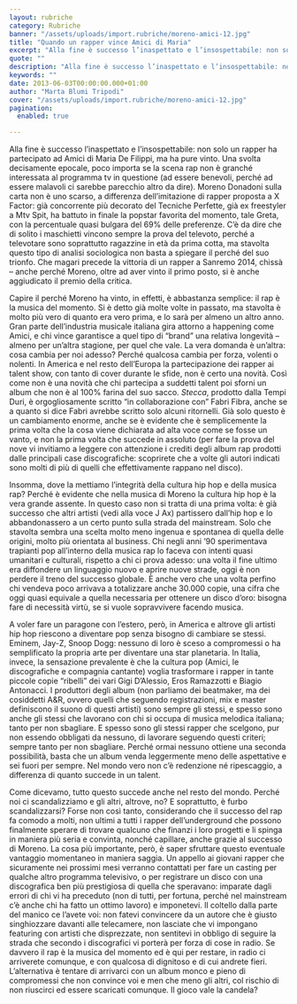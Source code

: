 ```yaml
---
layout: rubriche
category: Rubriche
banner: "/assets/uploads/import.rubriche/moreno-amici-12.jpg"
title: "Quando un rapper vince Amici di Maria"
excerpt: "Alla fine è successo l’inaspettato e l’insospettabile: non solo un rapper ha partecipato ad Amici di Maria De Filippi, ma ha pure vinto. Una svolta decisamente epocale, poco importa se la scena rap non è granché interessata al programma tv in questione (ad essere benevoli, perché ad essere malavoli ci sarebbe parecchio altro da dire). [&hellip"
quote: ""
description: "Alla fine è successo l’inaspettato e l’insospettabile: non solo un rapper ha partecipato ad Amici di Maria De Filippi, ma ha pure vinto. Una svolta decisamente epocale, poco importa se la scena rap non è granché interessata al programma tv in questione (ad essere benevoli, perché ad essere malavoli ci sarebbe parecchio altro da dire). [&hellip"
keywords: ""
date: 2013-06-03T00:00:00.000+01:00
author: "Marta Blumi Tripodi"
cover: "/assets/uploads/import.rubriche/moreno-amici-12.jpg"
pagination:
  enabled: true

---
```


Alla fine è successo l’inaspettato e l’insospettabile: non solo un rapper ha partecipato ad Amici di Maria De Filippi, ma ha pure vinto. Una svolta decisamente epocale, poco importa se la scena rap non è granché interessata al programma tv in questione (ad essere benevoli, perché ad essere malavoli ci sarebbe parecchio altro da dire). Moreno Donadoni sulla carta non è uno scarso, a differenza dell’imitazione di rapper proposta a X Factor: già concorrente più decorato del Tecniche Perfette, già ex freestyler a Mtv Spit, ha battuto in finale la popstar favorita del momento, tale Greta, con la percentuale quasi bulgara del 69% delle preferenze. C’è da dire che di solito i maschietti vincono sempre la prova del televoto, perché a televotare sono soprattutto ragazzine in età da prima cotta, ma stavolta questo tipo di analisi sociologica non basta a spiegare il perché del suo trionfo. Che magari precede la vittoria di un rapper a Sanremo 2014, chissà – anche perché Moreno, oltre ad aver vinto il primo posto, si è anche aggiudicato il premio della critica.

Capire il perché Moreno ha vinto, in effetti, è abbastanza semplice: il rap è la musica del momento. Si è detto già molte volte in passato, ma stavolta è molto più vero di quanto era vero prima, e lo sarà per almeno un altro anno. Gran parte dell’industria musicale italiana gira attorno a happening come Amici, e chi vince garantisce a quel tipo di “brand” una relativa longevità – almeno per un’altra stagione, per quel che vale. La vera domanda è un’altra: cosa cambia per noi adesso? Perché qualcosa cambia per forza, volenti o nolenti. In America e nel resto dell’Europa la partecipazione dei rapper ai talent show, con tanto di cover durante le sfide, non è certo una novità. Così come non è una novità che chi partecipa a suddetti talent poi sforni un album che non è al 100% farina del suo sacco. _Stecca_, prodotto dalla Tempi Duri, è orgogliosamente scritto “in collaborazione con” Fabri Fibra, anche se a quanto si dice Fabri avrebbe scritto solo alcuni ritornelli. Già solo questo è un cambiamento enorme, anche se è evidente che è semplicemente la prima volta che la cosa viene dichiarata ad alta voce come se fosse un vanto, e non la prima volta che succede in assoluto (per fare la prova del nove vi invitiamo a leggere con attenzione i crediti degli album rap prodotti dalle principali case discografiche: scoprirete che a volte gli autori indicati sono molti di più di quelli che effettivamente rappano nel disco).

Insomma, dove la mettiamo l’integrità della cultura hip hop e della musica rap? Perché è evidente che nella musica di Moreno la cultura hip hop è la vera grande assente. In questo caso non si tratta di una prima volta: è già successo che altri artisti (vedi alla voce J Ax) partissero dall’hip hop e lo abbandonassero a un certo punto sulla strada del mainstream. Solo che stavolta sembra una scelta molto meno ingenua e spontanea di quella delle origini, molto più orientata al business. Chi negli anni ’90 sperimentava trapianti pop all’interno della musica rap lo faceva con intenti quasi umanitari e culturali, rispetto a chi ci prova adesso: una volta il fine ultimo era diffondere un linguaggio nuovo e aprire nuove strade, oggi è non perdere il treno del successo globale. È anche vero che una volta perfino chi vendeva poco arrivava a totalizzare anche 30.000 copie, una cifra che oggi quasi equivale a quella necessaria per ottenere un disco d’oro: bisogna fare di necessità virtù, se si vuole sopravvivere facendo musica.

A voler fare un paragone con l’estero, però, in America e altrove gli artisti hip hop riescono a diventare pop senza bisogno di cambiare se stessi. Eminem, Jay-Z, Snoop Dogg: nessuno di loro è sceso a compromessi o ha semplificato la propria arte per diventare una star planetaria. In Italia, invece, la sensazione prevalente è che la cultura pop (Amici, le discografiche e compagnia cantante) voglia trasformare i rapper in tante piccole copie “ribelli” dei vari Gigi D’Alessio, Eros Ramazzotti e Biagio Antonacci. I produttori degli album (non parliamo dei beatmaker, ma dei cosiddetti A&R, ovvero quelli che seguendo registrazioni, mix e master definiscono il suono di questi artisti) sono sempre gli stessi, e spesso sono anche gli stessi che lavorano con chi si occupa di musica melodica italiana; tanto per non sbagliare. E spesso sono gli stessi rapper che scelgono, pur non essendo obbligati da nessuno, di lavorare seguendo questi criteri; sempre tanto per non sbagliare. Perché ormai nessuno ottiene una seconda possibilità, basta che un album venda leggermente meno delle aspettative e sei fuori per sempre. Nel mondo vero non c’è redenzione né ripescaggio, a differenza di quanto succede in un talent.

Come dicevamo, tutto questo succede anche nel resto del mondo. Perché noi ci scandalizziamo e gli altri, altrove, no? E soprattutto, è furbo scandalizzarsi? Forse non così tanto, considerando che il successo del rap fa comodo a molti, non ultimi a tutti i rapper dell’underground che possono finalmente sperare di trovare qualcuno che finanzi i loro progetti e li spinga in maniera più seria e convinta, nonché capillare, anche grazie al successo di Moreno. La cosa più importante, però, è saper sfruttare questo eventuale vantaggio momentaneo in maniera saggia. Un appello ai giovani rapper che sicuramente nei prossimi mesi verranno contattati per fare un casting per qualche altro programma televisivo, o per registrare un disco con una discografica ben più prestigiosa di quella che speravano: imparate dagli errori di chi vi ha preceduto (non di tutti, per fortuna, perché nel mainstream c’è anche chi ha fatto un ottimo lavoro) e imponetevi. Il coltello dalla parte del manico ce l’avete voi: non fatevi convincere da un autore che è giusto singhiozzare davanti alle telecamere, non lasciate che vi impongano featuring con artisti che disprezzate, non sentitevi in obbligo di seguire la strada che secondo i discografici vi porterà per forza di cose in radio. Se davvero il rap è la musica del momento ed è qui per restare, in radio ci arriverete comunque, e con qualcosa di dignitoso e di cui andrete fieri. L’alternativa è tentare di arrivarci con un album monco e pieno di compromessi che non convince voi e men che meno gli altri, col rischio di non riuscirci ed essere scaricati comunque. Il gioco vale la candela?